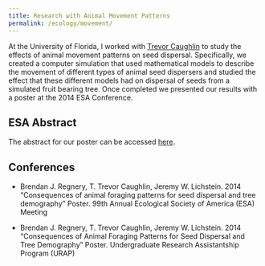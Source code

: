 ```yaml
---
title: Research with Animal Movement Patterns
permalink: /ecology/movement/
---
```


At the University of Florida, I worked with [Trevor Caughlin](http://www.trevorcaughlin.com/) to study the effects of animal
movement patterns on seed dispersal. Specifically, we created a computer simulation that used mathematical models to describe
the movement of different types of animal seed dispersers and studied the effect that these different models had on dispersal
of seeds from a simulated fruit bearing tree. Once completed we presented our results with a poster at the 2014 ESA Conference. 

## ESA Abstract

The abstract for our poster can be accessed [here](https://eco.confex.com/eco/2014/webprogram/Paper48583.html).

## Conferences

* Brendan J. Regnery, T. Trevor Caughlin, Jeremy W. Lichstein. 2014 “Consequences of animal foraging patterns 
for seed dispersal and tree demography” Poster. 99th Annual Ecological Society of America (ESA) Meeting

* Brendan J. Regnery, T. Trevor Caughlin, Jeremy W. Lichstein. 2014 “Consequences of Animal Foraging Patterns 
for Seed Dispersal and Tree Demography” Poster. Undergraduate Research Assistantship Program (URAP)

